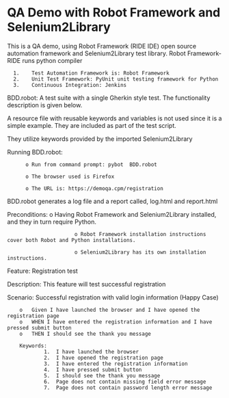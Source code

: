 # QA Demo with Robot Framework and Selenium2Library
This is a QA demo, using Robot Framework (RIDE IDE) open source automation framework and Selenium2Library test library.
Robot Framework-RIDE runs python compiler 

      1.	Test Automation Framework is: Robot Framework
      2.	Unit Test Framework: PyUnit unit testing framework for Python
      3.	Continuous Integration: Jenkins


BDD.robot: A test suite with a single Gherkin style test. The functionality description is given below.

A resource file with reusable keywords and variables is not used since it is a simple example. 
They are included as part of the test script.

They utilize keywords provided by the imported Selenium2Library

Running BDD.robot:

          o	Run from command prompt: pybot  BDD.robot
          
          o	The browser used is Firefox
          
          o	The URL is: https://demoqa.cpm/registration


BDD.robot generates a log file and a report called, log.html and report.html



Preconditions: 
                          o	Having Robot Framework and Selenium2Library installed, and they in turn require Python.
                          
                          o	Robot Framework installation instructions cover both Robot and Python installations. 
                          
                          o	Selenium2Library has its own installation instructions.
                    


Feature: Registration test

Description: This feature will test successful registration

Scenario: Successful registration with valid login information (Happy Case)

        o	Given I have launched the browser and I have opened the registration page
        o	WHEN I have entered the registration information and I have pressed submit button
        o	THEN I should see the thank you message

        Keywords:
                1.	I have launched the browser
                2.	I have opened the registration page
                3.	I have entered the registration information
                4.	I have pressed submit button
                5.	I should see the thank you message
                6.	Page does not contain missing field error message
                7.	Page does not contain password length error message

